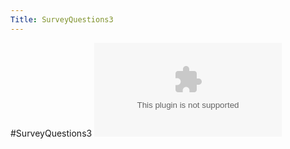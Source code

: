 ```yaml
---
Title: SurveyQuestions3
---
```

#SurveyQuestions3
![Questions3](%assets_url%/files/84/76vdcp5u5o7ugv8kdkmr5z45lxil4y/surveyQuestionsRound1v3.doc)
